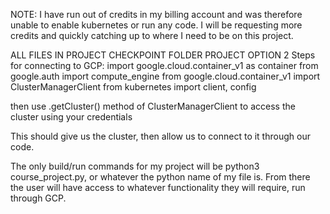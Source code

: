 NOTE: I have run out of credits in my billing account and was therefore unable to enable kubernetes or run any code. 
I will be requesting more credits and quickly catching up to where I need to be on this project.

ALL FILES IN PROJECT CHECKPOINT FOLDER
PROJECT OPTION 2
Steps for connecting to GCP:
import google.cloud.container_v1 as container
from google.auth import compute_engine
from google.cloud.container_v1 import ClusterManagerClient
from kubernetes import client, config

then use .getCluster() method of ClusterManagerClient to access the cluster using your credentials

This should give us the cluster, then allow us to connect to it through our code. 

The only build/run commands for my project will be python3 course_project.py, or whatever the python name of my file is.
From there the user will have access to whatever functionality they will require, run through GCP.
